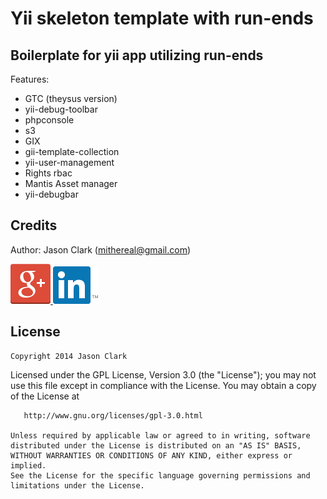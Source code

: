 # Yii skeleton template with run-ends
##   Boilerplate for yii app utilizing run-ends

Features:
* GTC (theysus version)
* yii-debug-toolbar
* phpconsole
* s3
* GIX
* gii-template-collection
* yii-user-management
* Rights rbac
* Mantis Asset manager
* yii-debugbar

Credits
-------

Author: Jason Clark (mithereal@gmail.com)

<a href="https://plus.google.com/106435649138230430305/posts">
  <img alt="Follow me on Google+"
       src="https://raw.githubusercontent.com/mithereal/mithereal.github.io/master/image/g+64.png" />
</a>

<a href="http://linkedin.com/in/mithereal">
  <img alt="Follow me on LinkedIn"
       src="https://raw.githubusercontent.com/mithereal/mithereal.github.io/master/image/linkedin.png" />
</a>

License
-------

    Copyright 2014 Jason Clark

   Licensed under the GPL License, Version 3.0 (the "License");
    you may not use this file except in compliance with the License.
    You may obtain a copy of the License at

       http://www.gnu.org/licenses/gpl-3.0.html

    Unless required by applicable law or agreed to in writing, software
    distributed under the License is distributed on an "AS IS" BASIS,
    WITHOUT WARRANTIES OR CONDITIONS OF ANY KIND, either express or implied.
    See the License for the specific language governing permissions and
    limitations under the License.
